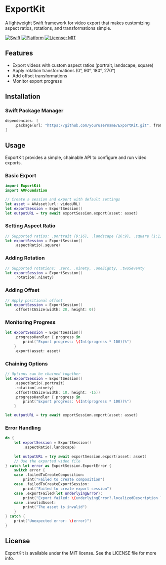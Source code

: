 # ExportKit

A lightweight Swift framework for video export that makes customizing aspect ratios, rotations, and transformations simple.

[![Swift](https://img.shields.io/badge/Swift-5.5+-orange.svg)](https://swift.org)
[![Platform](https://img.shields.io/badge/platforms-iOS%2015.0+-lightgrey.svg)](https://developer.apple.com/swift)
[![License: MIT](https://img.shields.io/badge/License-MIT-yellow.svg)](https://opensource.org/licenses/MIT)

## Features

- Export videos with custom aspect ratios (portrait, landscape, square)
- Apply rotation transformations (0°, 90°, 180°, 270°)
- Add offset transformations
- Monitor export progress

## Installation

### Swift Package Manager

```swift
dependencies: [
    .package(url: "https://github.com/yourusername/ExportKit.git", from: "1.0.0")
]
```

## Usage

ExportKit provides a simple, chainable API to configure and run video exports.

### Basic Export

```swift
import ExportKit
import AVFoundation

// Create a session and export with default settings
let asset = AVAsset(url: videoURL)
let exportSession = ExportSession()
let outputURL = try await exportSession.export(asset: asset)
```

### Setting Aspect Ratio

```swift
// Supported ratios: .portrait (9:16), .landscape (16:9), .square (1:1)
let exportSession = ExportSession()
    .aspectRatio(.square)
```

### Adding Rotation

```swift
// Supported rotations: .zero, .ninety, .oneEighty, .twoSeventy
let exportSession = ExportSession()
    .rotation(.ninety)
```

### Adding Offset

```swift
// Apply positional offset
let exportSession = ExportSession()
    .offset(CGSize(width: 20, height: 0))
```

### Monitoring Progress

```swift
let exportSession = ExportSession()
    .progressHandler { progress in
        print("Export progress: \(Int(progress * 100))%")
    }
    .export(asset: asset)
```

### Chaining Options

```swift
// Options can be chained together
let exportSession = ExportSession()
    .aspectRatio(.portrait)
    .rotation(.ninety)
    .offset(CGSize(width: 10, height: -15))
    .progressHandler { progress in
        print("Export progress: \(Int(progress * 100))%")
    }

let outputURL = try await exportSession.export(asset: asset)
```

### Error Handling

```swift
do {
    let exportSession = ExportSession()
        .aspectRatio(.landscape)
    
    let outputURL = try await exportSession.export(asset: asset)
    // Use the exported video file
} catch let error as ExportSession.ExportError {
    switch error {
    case .failedToCreateComposition:
        print("Failed to create composition")
    case .failedToCreateExportSession:
        print("Failed to create export session")
    case .exportFailed(let underlyingError):
        print("Export failed: \(underlyingError?.localizedDescription ?? "Unknown")")
    case .invalidAsset:
        print("The asset is invalid")
    }
} catch {
    print("Unexpected error: \(error)")
}
```

## License

ExportKit is available under the MIT license. See the LICENSE file for more info. 